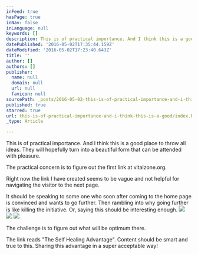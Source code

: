```yaml
---
inFeed: true
hasPage: true
inNav: false
inLanguage: null
keywords: []
description: This is of practical importance. And I think this is a good place to throw all ideas. They will hopefully turn into a beautiful form that can be attended with pleasure.
datePublished: '2016-05-02T17:35:44.159Z'
dateModified: '2016-05-02T17:23:40.643Z'
title: ''
author: []
authors: []
publisher:
  name: null
  domain: null
  url: null
  favicon: null
sourcePath: _posts/2016-05-02-this-is-of-practical-importance-and-i-think-this-is-a-good.md
published: true
starred: true
url: this-is-of-practical-importance-and-i-think-this-is-a-good/index.html
_type: Article

---
```

This is of practical importance. And I think this is a good place to throw all ideas. They will hopefully turn into a beautiful form that can be attended with pleasure.

The practical concern is to figure out the first link at vitalzone.org.

Right now the link I have created seems to be vague and not helpful for navigating the visitor to the next page.

It should be speaking to some one who soon after coming to the home page is convinced and wants to go further. Then rambling into why going further is like killing the initiative. Or, saying this should be interesting enough.
![](https://the-grid-user-content.s3-us-west-2.amazonaws.com/4a27e949-0a19-4d58-94fc-da9b9464c2fb.png)
![](https://the-grid-user-content.s3-us-west-2.amazonaws.com/5462a58b-e7b5-4cfa-a3b2-432458fb74a1.png)
![](https://the-grid-user-content.s3-us-west-2.amazonaws.com/c3b0a7e1-f0fa-40ac-8fc6-32e37b59f757.png)

The challenge is to figure out what will be optimum there.

The link reads "The Self Healing Advantage". Content should be smart and true to this. Sharing this advantage in a super acceptable way!